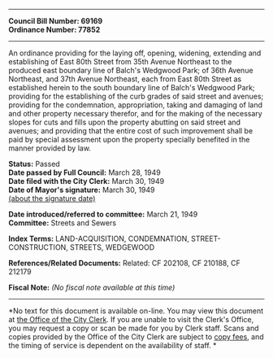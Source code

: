 * * * * *  
  
**Council Bill Number: [](#h0)[](#h2)69169**   
**Ordinance Number: 77852**  
  
* * * * *  
  
An ordinance providing for the laying off, opening, widening, extending and establishing of East 80th Street from 35th Avenue Northeast to the produced east boundary line of Balch's Wedgwood Park; of 36th Avenue Northeast, and 37th Avenue Northeast, each from East 80th Street as established herein to the south boundary line of Balch's Wedgwood Park; providing for the establishing of the curb grades of said street and avenues; providing for the condemnation, appropriation, taking and damaging of land and other property necessary therefor, and for the making of the necessary slopes for cuts and fills upon the property abutting on said street and avenues; and providing that the entire cost of such improvement shall be paid by special assessment upon the property specially benefited in the manner provided by law.  
  
**Status:** Passed   
**Date passed by Full Council:** March 28, 1949   
**Date filed with the City Clerk:** March 30, 1949   
**Date of Mayor's signature:** March 30, 1949   
[(about the signature date)](/~public/approvaldate.htm)   
  
  
**Date introduced/referred to committee:** March 21, 1949   
**Committee:** Streets and Sewers   
  
**Index Terms:** LAND-ACQUISITION, CONDEMNATION, STREET-CONSTRUCTION, STREETS, WEDGEWOOD  
  
**References/Related Documents:** Related: CF 202108, CF 210188, CF 212179  
  
**Fiscal Note:** *(No fiscal note available at this time)*  
  
* * * * *  
  
*No text for this document is available on-line. You may view this document at [the Office of the City Clerk](http://www.seattle.gov/leg/clerk/contactUs.htm). If you are unable to visit the Clerk's Office, you may request a copy or scan be made for you by Clerk staff. Scans and copies provided by the Office of the City Clerk are subject to [copy fees](http://clerk.seattle.gov/~public/clerkfees.htm), and the timing of service is dependent on the availability of staff. *  
  
  
